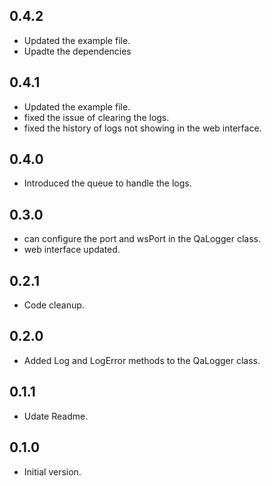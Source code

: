 ## 0.4.2
- Updated the example file.
- Upadte the dependencies

## 0.4.1
- Updated the example file.
- fixed the issue of clearing the logs.
- fixed the history of logs not showing in the web interface.

## 0.4.0
- Introduced the queue to handle the logs. 

## 0.3.0

- can configure the port and wsPort in the QaLogger class.
- web interface updated.
## 0.2.1

- Code cleanup.
## 0.2.0

- Added Log and LogError methods to the QaLogger class.

## 0.1.1

- Udate Readme.

## 0.1.0

- Initial version.
